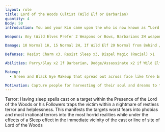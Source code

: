```yaml
---
layout: role
title: Lord of the Woods Cultist (Wild Elf or Barbarian)
quantity: 4
Body: 50
introduction: You and your Kin came upon the who is now known as “Lord of the Woods” Only few have seen his majestic beauty and lived to tell about it. Now you serve him, through service to the Lord, he brings your lands prosperity and bountiful harvest or so the Elders say so. All that matters now is whatever the Lord asks of you and that is more souls to harvest Dream from willingly or unwillingly...

Weapons: Any (Wild Elves Prefer 2 Weapons or Bows, Barbarians 2H weapon or Shield/Sword)

Damage: 10 Normal 1H, 15 Normal 2H, If Wild Elf 20 Normal from Behind /w Backstabs

Defenses: Resist Charm x3, Resist Sleep x3, Dispel Magic (Racial) x1

Abilities: Parry/Slay x2 If Barbarian, Dodge/Assassinate x2 if Wild Elf, Magic Sleep x2, Magic Fear x2, Magic Charm x2, Healing Arts, First Aid, Read and Write

Makeup: 
  - Green and Black Eye Makeup that spread out across face like tree branches and leaves, lips are painted one black and one green as well

Motivation: Capture people for harvesting of their soul and dreams to the Lord of the Woods. They are no good to you dead! Bring them back to the Lord of the Woods or his Blackened Tree and await his arrival to witness The Harvesting. Protect your captives fiercely, the stronger the Lord of the Woods becomes the stronger you become!
---
```


Terror: Having sleep spells cast on a target within the Presence of the Lord of the Woods or his Followers traps the victim within a nightmare of restless terror and helplessness. This manifests the targets worst fears into phobias and most irrational terrors into the most horrid realities while under the effects of a Sleep effect in the immediate vicinity of the cast or line of site of Lord of the Woods

